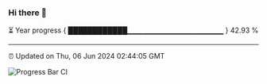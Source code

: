 ### Hi there 👋

⏳ Year progress { ████████████▁▁▁▁▁▁▁▁▁▁▁▁▁▁▁▁▁▁ } 42.93 %

---

⏰ Updated on Thu, 06 Jun 2024 02:44:05 GMT

![Progress Bar CI](https://github.com/IshwaranRudhara/GIT-ACTION/workflows/Progress%20Bar%20CI/badge.svg)
